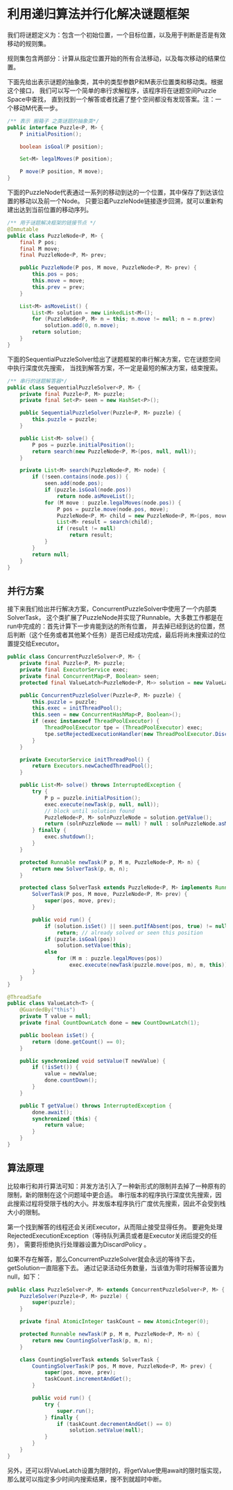 # 利用递归算法并行化解决谜题框架

我们将谜题定义为：包含一个初始位置，一个目标位置，以及用于判断是否是有效移动的规则集。

规则集包含两部分：计算从指定位置开始的所有合法移动，以及每次移动的结果位置。

下面先给出表示谜题的抽象类，其中的类型参数P和M表示位置类和移动类。根据这个接口， 我们可以写一个简单的串行求解程序，该程序将在谜题空间Puzzle Space中查找，
直到找到一个解答或者找遍了整个空间都没有发现答案。注：一个移动M代表一步。

``` java
/** 表示 搬箱子 之类谜题的抽象类*/
public interface Puzzle<P, M> {
    P initialPosition();

    boolean isGoal(P position);

    Set<M> legalMoves(P position);

    P move(P position, M move);
}
```

下面的PuzzleNode代表通过一系列的移动到达的一个位置，其中保存了到达该位置的移动以及前一个Node。 只要沿着PuzzleNode链接逐步回溯，就可以重新构建出达到当前位置的移动序列。

``` java
/** 用于谜题解决框架的链接节点 */
@Immutable
public class PuzzleNode<P, M> {
    final P pos;
    final M move;
    final PuzzleNode<P, M> prev;

    public PuzzleNode(P pos, M move, PuzzleNode<P, M> prev) {
        this.pos = pos;
        this.move = move;
        this.prev = prev;
    }

    List<M> asMoveList() {
        List<M> solution = new LinkedList<M>();
        for (PuzzleNode<P, M> n = this; n.move != null; n = n.prev)
            solution.add(0, n.move);
        return solution;
    }
}
```

下面的SequentialPuzzleSolver给出了谜题框架的串行解决方案，它在谜题空间中执行深度优先搜索， 当找到解答方案，不一定是最短的解决方案，结束搜索。

``` java
/** 串行的谜题解答器*/
public class SequentialPuzzleSolver<P, M> {
    private final Puzzle<P, M> puzzle;
    private final Set<P> seen = new HashSet<P>();

    public SequentialPuzzleSolver(Puzzle<P, M> puzzle) {
        this.puzzle = puzzle;
    }

    public List<M> solve() {
        P pos = puzzle.initialPosition();
        return search(new PuzzleNode<P, M>(pos, null, null));
    }

    private List<M> search(PuzzleNode<P, M> node) {
        if (!seen.contains(node.pos)) {
            seen.add(node.pos);
            if (puzzle.isGoal(node.pos))
                return node.asMoveList();
            for (M move : puzzle.legalMoves(node.pos)) {
                P pos = puzzle.move(node.pos, move);
                PuzzleNode<P, M> child = new PuzzleNode<P, M>(pos, move, node);
                List<M> result = search(child);
                if (result != null)
                    return result;
            }
        }
        return null;
    }
}
```

## 并行方案

接下来我们给出并行解决方案，ConcurrentPuzzleSolver中使用了一个内部类SolverTask， 这个类扩展了PuzzleNode并实现了Runnable。大多数工作都是在run中完成的：首先计算下一步肯能到达的所有位置，
并去掉已经到达的位置，然后判断（这个任务或者其他某个任务）是否已经成功完成，最后将尚未搜索过的位置提交给Executor。

``` java
public class ConcurrentPuzzleSolver<P, M> {
    private final Puzzle<P, M> puzzle;
    private final ExecutorService exec;
    private final ConcurrentMap<P, Boolean> seen;
    protected final ValueLatch<PuzzleNode<P, M>> solution = new ValueLatch<PuzzleNode<P, M>>();

    public ConcurrentPuzzleSolver(Puzzle<P, M> puzzle) {
        this.puzzle = puzzle;
        this.exec = initThreadPool();
        this.seen = new ConcurrentHashMap<P, Boolean>();
        if (exec instanceof ThreadPoolExecutor) {
            ThreadPoolExecutor tpe = (ThreadPoolExecutor) exec;
            tpe.setRejectedExecutionHandler(new ThreadPoolExecutor.DiscardPolicy());
        }
    }

    private ExecutorService initThreadPool() {
        return Executors.newCachedThreadPool();
    }

    public List<M> solve() throws InterruptedException {
        try {
            P p = puzzle.initialPosition();
            exec.execute(newTask(p, null, null));
            // block until solution found
            PuzzleNode<P, M> solnPuzzleNode = solution.getValue();
            return (solnPuzzleNode == null) ? null : solnPuzzleNode.asMoveList();
        } finally {
            exec.shutdown();
        }
    }

    protected Runnable newTask(P p, M m, PuzzleNode<P, M> n) {
        return new SolverTask(p, m, n);
    }

    protected class SolverTask extends PuzzleNode<P, M> implements Runnable {
        SolverTask(P pos, M move, PuzzleNode<P, M> prev) {
            super(pos, move, prev);
        }

        public void run() {
            if (solution.isSet() || seen.putIfAbsent(pos, true) != null)
                return; // already solved or seen this position
            if (puzzle.isGoal(pos))
                solution.setValue(this);
            else
                for (M m : puzzle.legalMoves(pos))
                    exec.execute(newTask(puzzle.move(pos, m), m, this));
        }
    }
}

@ThreadSafe
public class ValueLatch<T> {
    @GuardedBy("this")
    private T value = null;
    private final CountDownLatch done = new CountDownLatch(1);

    public boolean isSet() {
        return (done.getCount() == 0);
    }

    public synchronized void setValue(T newValue) {
        if (!isSet()) {
            value = newValue;
            done.countDown();
        }
    }

    public T getValue() throws InterruptedException {
        done.await();
        synchronized (this) {
            return value;
        }
    }
}
```

## 算法原理

比较串行和并行算法可知：并发方法引入了一种新形式的限制并去掉了一种原有的限制，新的限制在这个问题域中更合适。 串行版本的程序执行深度优先搜索，因此搜索过程将受限于栈的大小。并发版本程序执行广度优先搜索，因此不会受到栈大小的限制。

第一个找到解答的线程还会关闭Executor，从而阻止接受显得任务。 要避免处理RejectedExecutionException（等待队列满员或者是Executor关闭后提交的任务），
需要将拒绝执行处理器设置为DiscardPolicy 。

如果不存在解答，那么ConcurrentPuzzleSolver就会永远的等待下去，getSolution一直阻塞下去。 通过记录活动任务数量，当该值为零时将解答设置为null，如下：

``` java
public class PuzzleSolver<P, M> extends ConcurrentPuzzleSolver<P, M> {
    PuzzleSolver(Puzzle<P, M> puzzle) {
        super(puzzle);
    }

    private final AtomicInteger taskCount = new AtomicInteger(0);

    protected Runnable newTask(P p, M m, PuzzleNode<P, M> n) {
        return new CountingSolverTask(p, m, n);
    }

    class CountingSolverTask extends SolverTask {
        CountingSolverTask(P pos, M move, PuzzleNode<P, M> prev) {
            super(pos, move, prev);
            taskCount.incrementAndGet();
        }

        public void run() {
            try {
                super.run();
            } finally {
                if (taskCount.decrementAndGet() == 0)
                    solution.setValue(null);
            }
        }
    }
}
```

另外，还可以将ValueLatch设置为限时的，将getValue使用await的限时版实现， 那么就可以指定多少时间内搜索结果，搜不到就超时中断。